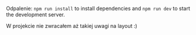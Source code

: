 
Odpalenie:
`npm run install` to install dependencies
and `npm run dev` to start the development server.

W projekcie nie zwracałem aż takiej uwagi na layout :)
